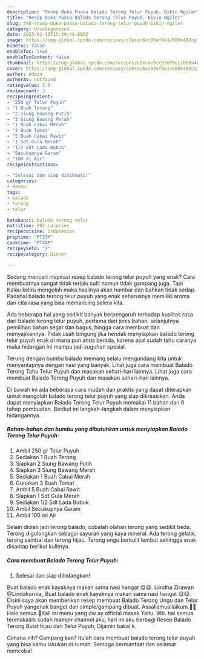 ```yaml
---
description: "Resep Buka Puasa Balado Terong Telur Puyuh, Bikin Ngiler"
title: "Resep Buka Puasa Balado Terong Telur Puyuh, Bikin Ngiler"
slug: 340-resep-buka-puasa-balado-terong-telur-puyuh-bikin-ngiler
category: Uncategorized
date: 2023-01-10T15:39:49.660Z
image: https://img-global.cpcdn.com/recipes/c2ecac6cc93ef0e1/680x482cq70/balado-terong-telur-puyuh-foto-resep-utama.jpg
hideToc: false
enableToc: true
enableTocContent: false
thumbnail: https://img-global.cpcdn.com/recipes/c2ecac6cc93ef0e1/680x482cq70/balado-terong-telur-puyuh-foto-resep-utama.jpg
cover: https://img-global.cpcdn.com/recipes/c2ecac6cc93ef0e1/680x482cq70/balado-terong-telur-puyuh-foto-resep-utama.jpg
author: Admin
authorAv: notfound
ratingvalue: 3.9
reviewcount: 3
recipeingredient:
- "250 gr Telur Puyuh"
- "1 Buah Terong"
- "2 Siung Bawang Putih"
- "3 Siung Bawang Merah"
- "1 Buah Cabai Merah"
- "3 Buah Tomat"
- "5 Buah Cabai Rawit"
- "1 Sdt Gula Merah"
- "1/2 Sdt Lada Bubuk"
- "Secukupnya Garam"
- "100 ml Air"
recipeinstructions:

- "Selesai dan siap dinikmati!"
categories:
- Resep
tags:
- balado
- terong
- telur

katakunci: balado terong telur 
nutrition: 293 calories
recipecuisine: Indonesian
preptime: "PT33M"
cooktime: "PT48M"
recipeyield: "3"
recipecategory: Dinner

---
```



Sedang mencari inspirasi resep balado terong telur puyuh yang enak? Cara membuatnya sangat tidak terlalu sulit namun tidak gampang juga. Tapi Kalau keliru mengolah maka hasilnya akan hambar dan bahkan tidak sedap. Padahal balado terong telur puyuh yang enak seharusnya memiliki aroma dan cita rasa yang bisa memancing selera kita.


Ada beberapa hal yang sedikit banyak berpengaruh terhadap kualitas rasa dari balado terong telur puyuh, pertama dari jenis bahan, selanjutnya pemilihan bahan segar dan bagus, hingga cara membuat dan menyajikannya. Tidak usah bingung jika hendak menyiapkan balado terong telur puyuh enak di mana pun anda berada, karena asal sudah tahu caranya maka hidangan ini mampu jadi suguhan spesial.

Terung dengan bumbu balado memang selalu mengundang kita untuk menyantapnya dengan nasi yang banyak. Lihat juga cara membuat Balado Terong Tahu Telur Puyuh dan masakan sehari-hari lainnya. Lihat juga cara membuat Balado Terong Puyuh dan masakan sehari-hari lainnya.


Di bawah ini ada beberapa cara mudah dan praktis yang dapat diterapkan untuk mengolah balado terong telur puyuh yang siap dikreasikan. Anda dapat menyiapkan Balado Terong Telur Puyuh memakai 11 bahan dan 0 tahap pembuatan. Berikut ini langkah-langkah dalam menyiapkan hidangannya.

<!--inarticleads1-->

##### Bahan-bahan dan bumbu yang dibutuhkan untuk menyiapkan Balado Terong Telur Puyuh:

1. Ambil 250 gr Telur Puyuh
1. Sediakan 1 Buah Terong
1. Siapkan 2 Siung Bawang Putih
1. Siapkan 3 Siung Bawang Merah
1. Sediakan 1 Buah Cabai Merah
1. Gunakan 3 Buah Tomat
1. Ambil 5 Buah Cabai Rawit
1. Siapkan 1 Sdt Gula Merah
1. Sediakan 1/2 Sdt Lada Bubuk
1. Ambil Secukupnya Garam
1. Ambil 100 ml Air


Selain diolah jadi terong balado, cobalah olahan terong yang sedikit beda. Terong digolongkan sebagai sayuran yang kaya mineral. Ada terong gelatik, terong sambal dan terong hijau. Terong ungu berkulit lembut sehingga enak disantap berikut kulitnya. 

<!--inarticleads2-->

##### Cara membuat Balado Terong Telur Puyuh:


1. Selesai dan siap dihidangkan!

Buat balado enak kayaknya makan sama nasi hangat 😋😋. Liindha Zirawan @Lindakurnia_ Buat balado enak kayaknya makan sama nasi hangat 😋😋. Disini saya akan memberikan resep membuat Balado Terong Ungu dan Telur Puyuh yangenak banget dan simple/gampang dibuat. Assallamuallaikum.🙏🏻Halo semua.🤗Kali ini menu yang dw ay official masak Yaitu. Wb. hai semua terimakasih sudah mampir channel aku, hari ini aku berbagi Resep Balado Terong Bulat hijau dan Telur Puyuh, Dijamin bakal k. 

Gimana nih? Gampang kan? Itulah cara membuat balado terong telur puyuh yang bisa kamu lakukan di rumah. Semoga bermanfaat dan selamat mencoba!
